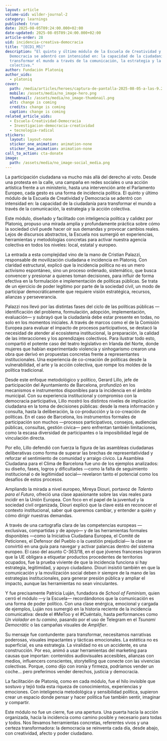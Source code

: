 ```yaml
---
layout: article
volume-uid: wilder-journal-2
category: learnings
published: true
date: 2025-08-05T09:24:00.000+02:00
date-updated: 2025-08-05T09:24:00.000+02:00
article-order: 28
uid: incidencia-creativa-democracia
title: "[ECD1_M5]"
description: "El quinto y último módulo de la Escuela de Creatividad y
  Democracia se adentró con intensidad en: la capacidad de la ciudadanía para
  transformar el mundo a través de la comunicación, la estrategia y la acción
  colectiva."
author: Fundación Platoniq
author_uids:
  - platoniq
cover:
  path: /media/articles/heroes/captura-de-pantalla-2025-08-05-a-las-9.24.31.png
  mobile: /assets/media/no_image-hero.png
  thumbnail: /assets/media/no_image-thumbnail.png
  alt: change is coming
  credits: change is coming
  caption: change is coming
related_article_uids:
  - Escuela-Creatividad-Democracia
  - Investigacion-democracia-creatividad
  - tecnologia-radical
stickers:
  layout: layout-none
  sticker_one_animation: animation-none
  sticker_two_animation: animation-none
call_to_action: cta-donate
image:
  path: /assets/media/no_image-social_media.png
---
```

La participación ciudadana va mucho más allá del derecho al voto. Desde una protesta en la calle, una campaña en redes sociales o una acción artística frente a un ministerio, hasta una intervención ante el Parlamento Europeo, cada gesto es una forma de incidencia política. El quinto y último módulo de la Escuela de Creatividad y Democracia se adentró con intensidad en: la capacidad de la ciudadanía para transformar el mundo a través de la comunicación, la estrategia y la acción colectiva.

Este módulo, diseñado y facilitado con inteligencia política y calidez por Platoniq, propuso una mirada amplia y profundamente práctica sobre cómo la sociedad civil puede hacer oír sus demandas y provocar cambios reales. Lejos de discursos abstractos, la Escuela nos sumergió en experiencias, herramientas y metodologías concretas para activar nuestra agencia colectiva en todos los niveles: local, estatal y europeo.

La entrada a esta complejidad vino de la mano de Cristian Palazzi, responsable de movilización ciudadana e incidencia en Platoniq. Con claridad estructural, explicó que la incidencia política no es un mero activismo espontáneo, sino un proceso ordenado, sistemático, que busca convencer y presionar a quienes toman decisiones, para influir de forma efectiva en la formulación e implementación de políticas públicas. Se trata de un ejercicio de poder legítimo por parte de la sociedad civil, un modo de participar democráticamente que requiere visión estratégica, recursos, alianzas y perseverancia.

Palazzi nos llevó por las distintas fases del ciclo de las políticas públicas —identificación del problema, formulación, adopción, implementación, evaluación— y subrayó que la ciudadanía debe estar presente en todas, no solo en los momentos iniciales. A través de marcos como el de la Comisión Europea para evaluar el impacto de procesos participativos, se destacó la necesidad de atender al ecosistema institucional, la preparación, la calidad de las interacciones y los aprendizajes colectivos. Para ilustrar todo esto, compartió el potente caso del teatro legislativo en Irlanda del Norte, donde mujeres que habían experimentado violencia y sinhogarismo crearon una obra que derivó en propuestas concretas frente a representantes institucionales. Una experiencia de co-creación de políticas desde la vulnerabilidad, el arte y la acción colectiva, que rompe los moldes de la política tradicional.

Desde este enfoque metodológico y político, Gerard Lillo, jefe de participación del Ayuntamiento de Barcelona, profundizó en los mecanismos e instrumentos disponibles para la incidencia en el ámbito municipal. Con su experiencia institucional y compromiso con la democracia participativa, Lillo mostró los distintos niveles de implicación ciudadana en la toma de decisiones públicas: desde la mera información y consulta, hasta la deliberación, la co-producción y la co-creación de políticas. En el caso de Barcelona, los instrumentos formales de participación son muchos —procesos participativos, consejos, audiencias públicas, consultas, gestión cívica— pero enfrentan también limitaciones, como la escasa diversidad de participantes o la imposibilidad legal de vinculación directa.

Por ello, Lillo defendió con fuerza la figura de las asambleas ciudadanas deliberativas como forma de superar las brechas de representatividad y reforzar el sentimiento de comunidad y arraigo cívico. La Asamblea Ciudadana para el Clima de Barcelona fue uno de los ejemplos analizados: su diseño, fases, logros y dificultades —como la falta de seguimiento institucional o de legitimidad social— revelaron tanto el potencial como los desafíos de estos procesos.

Ampliando la mirada a nivel europeo, Mireya Diouri, portavoz de *Talento para el Futuro*, ofreció una clase apasionante sobre las vías reales para incidir en la Unión Europea. Con foco en el papel de la juventud y la sociedad civil organizada, Diouri explicó que la clave está en reconocer el contexto institucional, saber qué queremos cambiar, y entender a quién y cómo dirigir nuestras demandas.

A través de una cartografía clara de las competencias europeas —exclusivas, compartidas y de apoyo— y de las herramientas formales disponibles —como la Iniciativa Ciudadana Europea, el Comité de Peticiones, el Defensor del Pueblo o la cuestión prejudicial— la clase se convirtió en una guía para navegar y activar palancas dentro del sistema europeo. El caso del asunto C-363/18, en el que jóvenes franceses lograron que la UE obligara a etiquetar productos procedentes de territorios ocupados, fue la prueba viviente de que la incidencia funciona si hay estrategia, legitimidad, y apoyo ciudadano. Diouri insistió también en que la comunicación y la movilización social deben ir siempre de la mano de las estrategias institucionales, para generar presión pública y ampliar el impacto, aunque las herramientas no sean vinculantes.

Y fue precisamente Patricia Luján, fundadora de *School of Feminism*, quien cerró el módulo —y la Escuela— recordándonos que la comunicación es una forma de poder político. Con una clase enérgica, emocional y cargada de ejemplos, Luján nos sumergió en la historia reciente de la incidencia comunicativa: desde el #MeToo y el #Cuéntalo, hasta performances como *Un violador en tu camino*, pasando por el uso de Telegram en el *Tsunami Democràtic* o las campañas visuales de *Amplifier*.

Su mensaje fue contundente: para transformar, necesitamos narrativas poderosas, visuales impactantes y tácticas emocionales. La estética no es superficial, es una estrategia. La viralidad no es un accidente, es una construcción. Por eso, animó a usar herramientas del marketing para causas que importan: contenidos audiovisuales accesibles, alianzas con medios, influencers conscientes, storytelling que conecte con las vivencias colectivas. Porque, como dijo con ironía y firmeza, podríamos vender un coche… pero preferimos vender derechos, justicia y democracia.

La facilitación de Platoniq, como en cada módulo, fue el hilo invisible que sostuvo y tejió toda esta riqueza de conocimientos, experiencias y emociones. Con inteligencia metodológica y sensibilidad política, supieron crear un espacio donde pensar y hacer política fue también sentir, imaginar y compartir.

Este módulo no fue un cierre, fue una apertura. Una puerta hacia la acción organizada, hacia la incidencia como camino posible y necesario para todas y todos. Nos llevamos herramientas concretas, referentes vivos y una certeza transformadora: la democracia se reinventa cada día, desde abajo, con creatividad, afecto y poder ciudadano.
